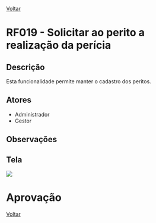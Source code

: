 [Voltar](../req_fun.md)

# RF019 - Solicitar ao perito a realização da perícia

## Descrição

Esta funcionalidade permite manter o cadastro dos peritos.

## Atores

- Administrador
- Gestor

## Observações

## Tela

[![](https://img.plantuml.biz/plantuml/svg/jLFBJiCm4Bn7oZ-ioYq7AEKXG0WLA49858hAhMghnLd0meaZsq6Wjb_3WHD7lg0_nhfDdwY7Ik0SrixEU7QyTjKwDCwYSW2E57QjLb98Xm9rLs4Uwp0ujkvTqKaOU5XDufF117fX0726ukN9w3oDpxNI1ZOUz_dR2uC1ixQcj1UPPkX9SIQXKYw7WPDE4Top8CG4pP4c3Z-77zgl6sI6N_mZ39u9Op9GRzGlmq1WvgHEeIcjemJdaGLYL1H04VoeaHL6ZdVkGmbMZTACiZcRthFC4VCwVWBbydQbymitA3GxKNIj1Qeeca7gUSh6CgdxC-KvfHeRCT9DitEfsmTBvjKVoJVPfNoXMEX7qLLgCtBQa9rezpR6yIhcuczqGXnEntiL4hkLdJvSCoS1cTcSMpDge9KEC277-1QquU9Dg5oQWdDui0VhaefQMwSn7uHEqRINYh_BoJfV65om2p7yUfG2rp2olRQDob-RyArVw1Tl2QEtCx6n-jujNul_G2xUbnOqKRsYWNQ_TOwfu3Ve_J0e3AgKnlwH_m00)](https://editor.plantuml.com/uml/jLFBJiCm4Bn7oZ-ioYq7AEKXG0WLA49858hAhMghnLd0meaZsq6Wjb_3WHD7lg0_nhfDdwY7Ik0SrixEU7QyTjKwDCwYSW2E57QjLb98Xm9rLs4Uwp0ujkvTqKaOU5XDufF117fX0726ukN9w3oDpxNI1ZOUz_dR2uC1ixQcj1UPPkX9SIQXKYw7WPDE4Top8CG4pP4c3Z-77zgl6sI6N_mZ39u9Op9GRzGlmq1WvgHEeIcjemJdaGLYL1H04VoeaHL6ZdVkGmbMZTACiZcRthFC4VCwVWBbydQbymitA3GxKNIj1Qeeca7gUSh6CgdxC-KvfHeRCT9DitEfsmTBvjKVoJVPfNoXMEX7qLLgCtBQa9rezpR6yIhcuczqGXnEntiL4hkLdJvSCoS1cTcSMpDge9KEC277-1QquU9Dg5oQWdDui0VhaefQMwSn7uHEqRINYh_BoJfV65om2p7yUfG2rp2olRQDob-RyArVw1Tl2QEtCx6n-jujNul_G2xUbnOqKRsYWNQ_TOwfu3Ve_J0e3AgKnlwH_m00)

# Aprovação

[Voltar](../req_fun.md)
